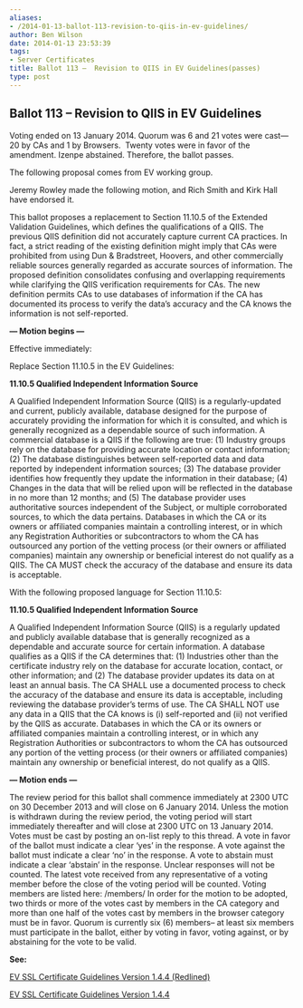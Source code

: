 ```yaml
---
aliases:
- /2014-01-13-ballot-113-revision-to-qiis-in-ev-guidelines/
author: Ben Wilson
date: 2014-01-13 23:53:39
tags:
- Server Certificates
title: Ballot 113 –  Revision to QIIS in EV Guidelines(passes)
type: post
---
```


## Ballot 113 – Revision to QIIS in EV Guidelines

Voting ended on 13 January 2014. Quorum was 6 and 21 votes were cast—20 by CAs and 1 by Browsers.  Twenty votes were in favor of the amendment. Izenpe abstained. Therefore, the ballot passes.

The following proposal comes from EV working group.

Jeremy Rowley made the following motion, and Rich Smith and Kirk Hall have endorsed it.

This ballot proposes a replacement to Section 11.10.5 of the Extended Validation Guidelines, which defines the qualifications of a QIIS. The previous QIIS definition did not accurately capture current CA practices. In fact, a strict reading of the existing definition might imply that CAs were prohibited from using Dun & Bradstreet, Hoovers, and other commercially reliable sources generally regarded as accurate sources of information. The proposed definition consolidates confusing and overlapping requirements while clarifying the QIIS verification requirements for CAs. The new definition permits CAs to use databases of information if the CA has documented its process to verify the data’s accuracy and the CA knows the information is not self-reported.

**— Motion begins —**

Effective immediately:

Replace Section 11.10.5 in the EV Guidelines:

**11.10.5 Qualified Independent Information Source**

A Qualified Independent Information Source (QIIS) is a regularly-updated and current, publicly available, database designed for the purpose of accurately providing the information for which it is consulted, and which is generally recognized as a dependable source of such information. A commercial database is a QIIS if the following are true: (1) Industry groups rely on the database for providing accurate location or contact information; (2) The database distinguishes between self-reported data and data reported by independent information sources; (3) The database provider identifies how frequently they update the information in their database; (4) Changes in the data that will be relied upon will be reflected in the database in no more than 12 months; and (5) The database provider uses authoritative sources independent of the Subject, or multiple corroborated sources, to which the data pertains. Databases in which the CA or its owners or affiliated companies maintain a controlling interest, or in which any Registration Authorities or subcontractors to whom the CA has outsourced any portion of the vetting process (or their owners or affiliated companies) maintain any ownership or beneficial interest do not qualify as a QIIS. The CA MUST check the accuracy of the database and ensure its data is acceptable.

With the following proposed language for Section 11.10.5:

**11.10.5 Qualified Independent Information Source**

A Qualified Independent Information Source (QIIS) is a regularly updated and publicly available database that is generally recognized as a dependable and accurate source for certain information. A database qualifies as a QIIS if the CA determines that: (1) Industries other than the certificate industry rely on the database for accurate location, contact, or other information; and (2) The database provider updates its data on at least an annual basis. The CA SHALL use a documented process to check the accuracy of the database and ensure its data is acceptable, including reviewing the database provider’s terms of use. The CA SHALL NOT use any data in a QIIS that the CA knows is (i) self-reported and (ii) not verified by the QIIS as accurate. Databases in which the CA or its owners or affiliated companies maintain a controlling interest, or in which any Registration Authorities or subcontractors to whom the CA has outsourced any portion of the vetting process (or their owners or affiliated companies) maintain any ownership or beneficial interest, do not qualify as a QIIS.

**— Motion ends —**

The review period for this ballot shall commence immediately at 2300 UTC on 30 December 2013 and will close on 6 January 2014. Unless the motion is withdrawn during the review period, the voting period will start immediately thereafter and will close at 2300 UTC on 13 January 2014. Votes must be cast by posting an on-list reply to this thread. A vote in favor of the ballot must indicate a clear ‘yes’ in the response. A vote against the ballot must indicate a clear ‘no’ in the response. A vote to abstain must indicate a clear ‘abstain’ in the response. Unclear responses will not be counted. The latest vote received from any representative of a voting member before the close of the voting period will be counted. Voting members are listed here: /members/ In order for the motion to be adopted, two thirds or more of the votes cast by members in the CA category and more than one half of the votes cast by members in the browser category must be in favor. Quorum is currently six (6) members– at least six members must participate in the ballot, either by voting in favor, voting against, or by abstaining for the vote to be valid.

**See:**

[EV SSL Certificate Guidelines Version 1.4.4 (Redlined)][1]

[EV SSL Certificate Guidelines Version 1.4.4][2]

[1]: /uploads/EV-SSL-Certificate-Guidelines-Version-1.4.4-Redlined.pdf
[2]: /uploads/EV-SSL-Certificate-Guidelines-Version-1.4.4.pdf